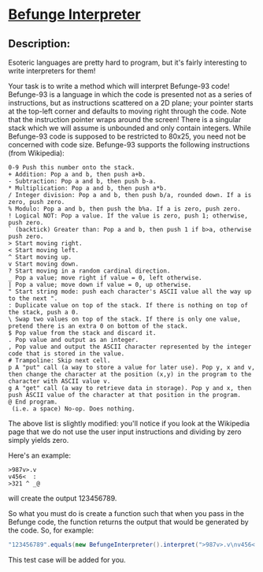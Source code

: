 # [Befunge Interpreter](https://www.codewars.com/kata/526c7b931666d07889000a3c)

## Description:

Esoteric languages are pretty hard to program, but it's fairly interesting to write interpreters for them!

Your task is to write a method which will interpret Befunge-93 code! Befunge-93 is a language in which the code is presented not as a series of instructions, but as instructions scattered on a 2D plane; your pointer starts at the top-left corner and defaults to moving right through the code. Note that the instruction pointer wraps around the screen! There is a singular stack which we will assume is unbounded and only contain integers. While Befunge-93 code is supposed to be restricted to 80x25, you need not be concerned with code size. Befunge-93 supports the following instructions (from Wikipedia):

    0-9 Push this number onto the stack.
    + Addition: Pop a and b, then push a+b.
    - Subtraction: Pop a and b, then push b-a.
    * Multiplication: Pop a and b, then push a*b.
    / Integer division: Pop a and b, then push b/a, rounded down. If a is zero, push zero.
    % Modulo: Pop a and b, then push the b%a. If a is zero, push zero.
    ! Logical NOT: Pop a value. If the value is zero, push 1; otherwise, push zero.
    ` (backtick) Greater than: Pop a and b, then push 1 if b>a, otherwise push zero.
    > Start moving right.
    < Start moving left.
    ^ Start moving up.
    v Start moving down.
    ? Start moving in a random cardinal direction.
    _ Pop a value; move right if value = 0, left otherwise.
    | Pop a value; move down if value = 0, up otherwise.
    " Start string mode: push each character's ASCII value all the way up to the next ".
    : Duplicate value on top of the stack. If there is nothing on top of the stack, push a 0.
    \ Swap two values on top of the stack. If there is only one value, pretend there is an extra 0 on bottom of the stack.
    $ Pop value from the stack and discard it.
    . Pop value and output as an integer.
    , Pop value and output the ASCII character represented by the integer code that is stored in the value.
    # Trampoline: Skip next cell.
    p A "put" call (a way to store a value for later use). Pop y, x and v, then change the character at the position (x,y) in the program to the character with ASCII value v.
    g A "get" call (a way to retrieve data in storage). Pop y and x, then push ASCII value of the character at that position in the program.
    @ End program.
     (i.e. a space) No-op. Does nothing.

The above list is slightly modified: you'll notice if you look at the Wikipedia page that we do not use the user input instructions and dividing by zero simply yields zero.

Here's an example:

```
>987v>.v
v456<  :
>321 ^ _@
```
will create the output 123456789.

So what you must do is create a function such that when you pass in the Befunge code, the function returns the output that would be generated by the code. So, for example:

```java
"123456789".equals(new BefungeInterpreter().interpret(">987v>.v\nv456<  :\n>321 ^ _@")
```

This test case will be added for you.
